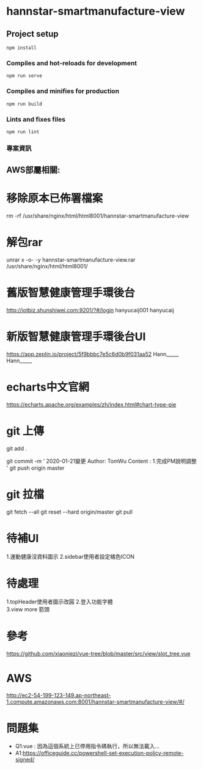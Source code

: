 # hannstar-smartmanufacture-view

## Project setup
```
npm install
```

### Compiles and hot-reloads for development
```
npm run serve
```

### Compiles and minifies for production
```
npm run build
```

### Lints and fixes files
```
npm run lint
```

### 專案資訊
## AWS部屬相關:
# 移除原本已佈署檔案
rm -rf /usr/share/nginx/html/html8001/hannstar-smartmanufacture-view  
# 解包rar
unrar x -o- -y hannstar-smartmanufacture-view.rar   /usr/share/nginx/html/html8001/

# 舊版智慧健康管理手環後台
http://iotbiz.shunshiwei.com:9201/?#/login
hanyucaij001
hanyucaij

# 新版智慧健康管理手環後台UI
https://app.zeplin.io/project/5f9bbbc7e5c6d0b9f031aa52
Hann_____
Hann_____

# echarts中文官網
https://echarts.apache.org/examples/zh/index.html#chart-type-pie

# git 上傳
git add .

git commit -m '
2020-01-21變更
Author: TomWu
Content :
1.完成PM說明調整
'
git push origin master

# git 拉檔
git fetch --all
git reset --hard origin/master
git pull


# 待補UI
1.運動健康沒資料圖示
2.sidebar使用者設定橘色ICON

# 待處理
1.topHeader使用者圖示改圓
2.登入功能字體  
3.view more 箭頭

# 參考
https://github.com/xiaoniezi/vue-tree/blob/master/src/view/slot_tree.vue


# AWS
http://ec2-54-199-123-149.ap-northeast-1.compute.amazonaws.com:8001/hannstar-smartmanufacture-view/#/


# 問題集
* Q1:vue : 因為這個系統上已停用指令碼執行，所以無法載入...
* A1:https://officeguide.cc/powershell-set-execution-policy-remote-signed/
